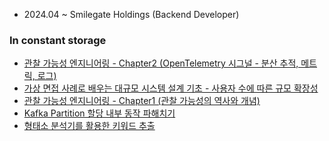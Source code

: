 - 2024.04 ~ Smilegate Holdings (Backend Developer)

### In constant storage

<!-- BLOG-POST-LIST:START -->
- [관찰 가능성 엔지니어링 - Chapter2 &lpar;OpenTelemetry 시그널 - 분산 추적, 메트릭, 로그&rpar;](https://k-diger.github.io/posts/opentelemetry02/)
- [가상 면접 사례로 배우는 대규모 시스템 설계 기초 - 사용자 수에 따른 규모 확장성](https://k-diger.github.io/posts/systemdesign01/)
- [관찰 가능성 엔지니어링 - Chapter1 &lpar;관찰 가능성의 역사와 개념&rpar;](https://k-diger.github.io/posts/opentelemetry01/)
- [Kafka Partition 할당 내부 동작 파해치기](https://k-diger.github.io/posts/KafkaAssignor/)
- [형태소 분석기를 활용한 키워드 추출](https://k-diger.github.io/posts/KeywordExtractor-MorphemeAnalyzer/)
<!-- BLOG-POST-LIST:END -->
